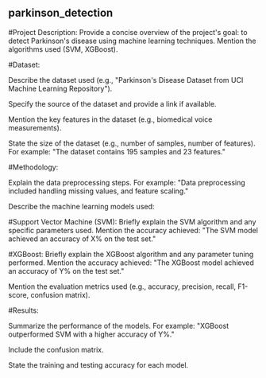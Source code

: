 ## parkinson_detection

#Project Description: Provide a concise overview of the project's goal: to detect Parkinson's disease using machine learning techniques.  Mention the algorithms used (SVM, XGBoost).

#Dataset:

Describe the dataset used (e.g., "Parkinson's Disease Dataset from UCI Machine Learning Repository").

Specify the source of the dataset and provide a link if available.

Mention the key features in the dataset (e.g., biomedical voice measurements).

State the size of the dataset (e.g., number of samples, number of features).  For example: "The dataset contains 195 samples and 23 features."

#Methodology:

Explain the data preprocessing steps.  For example: "Data preprocessing included handling missing values, and feature scaling."

Describe the machine learning models used:

#Support Vector Machine (SVM): Briefly explain the SVM algorithm and any specific parameters used.  Mention the accuracy achieved: "The SVM model achieved an accuracy of X% on the test set."

#XGBoost: Briefly explain the XGBoost algorithm and any parameter tuning performed.  Mention the accuracy achieved: "The XGBoost model achieved an accuracy of Y% on the test set."

Mention the evaluation metrics used (e.g., accuracy, precision, recall, F1-score, confusion matrix).

#Results:

Summarize the performance of the models.  For example:  "XGBoost outperformed SVM with a higher accuracy of Y%."

Include the confusion matrix.

State the training and testing accuracy for each model.
